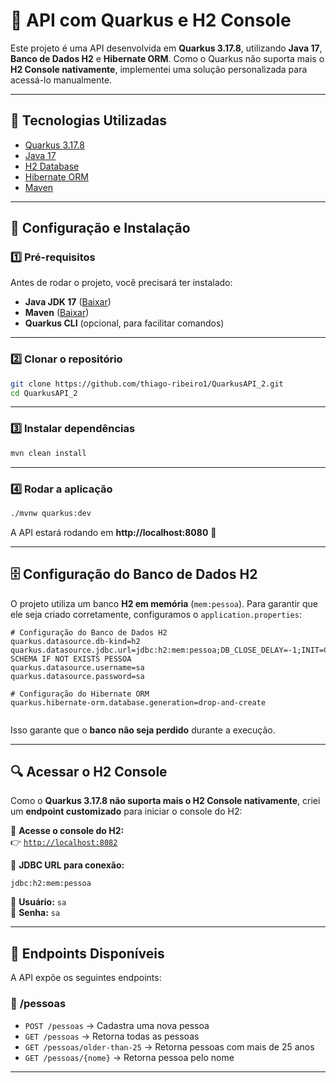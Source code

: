 # 🚀 API com Quarkus e H2 Console  

Este projeto é uma API desenvolvida em **Quarkus 3.17.8**, utilizando **Java 17**, **Banco de Dados H2** e **Hibernate ORM**. Como o Quarkus não suporta mais o **H2 Console nativamente**, implementei uma solução personalizada para acessá-lo manualmente.  

---

## 📌 **Tecnologias Utilizadas**
- [Quarkus 3.17.8](https://quarkus.io/)
- [Java 17](https://www.oracle.com/java/technologies/javase/jdk17-archive-downloads.html)
- [H2 Database](https://www.h2database.com/)
- [Hibernate ORM](https://hibernate.org/orm/)
- [Maven](https://maven.apache.org/)

---

## 🔧 **Configuração e Instalação**

### **1️⃣ Pré-requisitos**
Antes de rodar o projeto, você precisará ter instalado:
- **Java JDK 17** ([Baixar](https://www.oracle.com/java/technologies/javase/jdk17-archive-downloads.html))
- **Maven** ([Baixar](https://maven.apache.org/download.cgi))
- **Quarkus CLI** (opcional, para facilitar comandos)

---

### **2️⃣ Clonar o repositório**
```sh
git clone https://github.com/thiago-ribeiro1/QuarkusAPI_2.git
cd QuarkusAPI_2
```

---

### **3️⃣ Instalar dependências**
```sh
mvn clean install
```

---

### **4️⃣ Rodar a aplicação**
```sh
./mvnw quarkus:dev
```

A API estará rodando em **http://localhost:8080** 🚀

---

## 🗄️ **Configuração do Banco de Dados H2**
O projeto utiliza um banco **H2 em memória** (`mem:pessoa`). Para garantir que ele seja criado corretamente, configuramos o `application.properties`:

```properties
# Configuração do Banco de Dados H2
quarkus.datasource.db-kind=h2
quarkus.datasource.jdbc.url=jdbc:h2:mem:pessoa;DB_CLOSE_DELAY=-1;INIT=CREATE SCHEMA IF NOT EXISTS PESSOA
quarkus.datasource.username=sa
quarkus.datasource.password=sa

# Configuração do Hibernate ORM
quarkus.hibernate-orm.database.generation=drop-and-create


```

Isso garante que o **banco não seja perdido** durante a execução.

---

## 🔍 **Acessar o H2 Console**
Como o **Quarkus 3.17.8 não suporta mais o H2 Console nativamente**, criei um **endpoint customizado** para iniciar o console do H2:

📌 **Acesse o console do H2:**  
👉 [`http://localhost:8082`](http://localhost:8082)  

📌 **JDBC URL para conexão:**  
```
jdbc:h2:mem:pessoa
```
📌 **Usuário:** `sa`  
📌 **Senha:** `sa`  

---

## 🔧 **Endpoints Disponíveis**
A API expõe os seguintes endpoints:

### 🔹 **/pessoas**
- `POST /pessoas` → Cadastra uma nova pessoa  
- `GET /pessoas` → Retorna todas as pessoas  
- `GET /pessoas/older-than-25` → Retorna pessoas com mais de 25 anos  
- `GET /pessoas/{nome}` → Retorna pessoa pelo nome  

---
